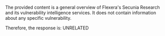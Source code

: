 The provided content is a general overview of Flexera's Secunia Research and its vulnerability intelligence services. It does not contain information about any specific vulnerability.

Therefore, the response is: UNRELATED